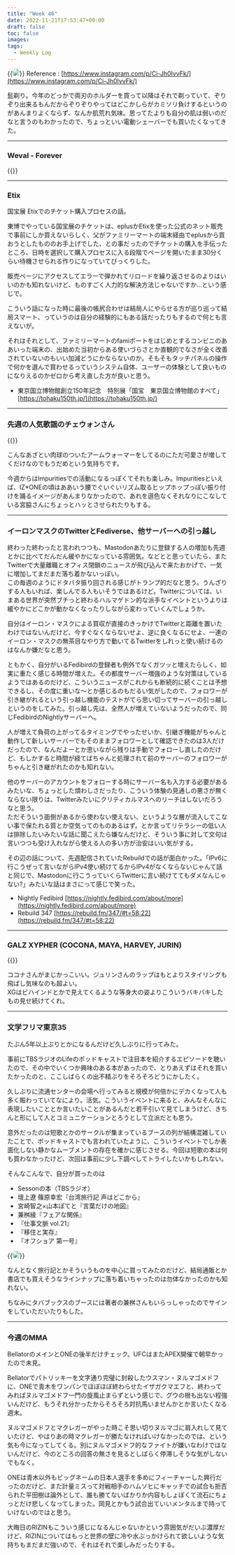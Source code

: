 ```yaml
---
title: "Week 46"
date: 2022-11-21T17:53:47+09:00
draft: false
toc: false
images:
tags:
  - Weekly Log
---
```


{{<image src="/images/images/221115_color2.webp" position="center" style="border-radius: 6px;">}}
Reference : [https://www.instagram.com/p/Ci-Jh0lvvFk/](https://www.instagram.com/p/Ci-Jh0lvvFk/)

髭剃り。今年のどっかで両刃のホルダーを買って以降はそれで剃っていて、ぞりぞり出来るもんだからぞりぞりやってはどこかしらがカミソリ負けするというのがあんまりよくならず、なんか肌荒れ気味。思ってたよりも自分の肌は弱いのだなと言うのもわかったので、ちょっといい電動シェーバーでも買いたくなってきた。

<!--more-->

---

### Weval - Forever

{{<youtube QHnKSLmuK_s>}}

---

### Etix

国宝展 Etixでのチケット購入プロセスの話。

東博でやっている国宝展のチケットは、eplusかEtixを使った公式のネット販売で事前にしか買えないらしく、父がファミリーマートの端末経由でeplusから買おうとしたもののお手上げでした、との事だったのでチケットの購入を手伝ったところ、日時を選択して購入プロセスに入る段階でページを開いたまま30分くらい待機させられる作りになっていてびっくりした。

販売ページにアクセスしてエラーで弾かれてリロードを繰り返させるのよりはいいのかも知れないけど、ものすごく人力的な解決方法じゃないですか…という感じで。

こういう話になった時に最後の帳尻合わせは結局人にやらせる方が巡り巡って結局スマート、っていうのは自分の経験的にもある話だったりもするので何とも言えないが。

それはそれとして、ファミリーマートのfamiポートをはじめとするコンビニのああいった端末の、出始めた当初からある使いづらさとか直観的でなさが全く改善されていないのもいい加減どうにかならないのか。そもそもタッチパネルの操作で何かを選んで買わせるっていうシステム自体、ユーザーの体験として良いものになりえるのかゼロから考え直した方が良いと思う。

- 東京国立博物館創立150年記念　特別展「国宝　東京国立博物館のすべて」 [https://tohaku150th.jp/](https://tohaku150th.jp/)

---

### 先週の人気歌謡のチェウォンさん

{{<youtube FhG0tK7hQNU>}}

こんなあざとい肉球のついたアームウォーマーをしてるのにただ可愛さが増してくだけなのでもうだめという気持ちです。

今週からはImpuritiesでの活動になるっぽくてそれも楽しみ。Impuritiesといえば、IZ*ONEの頃はああいう腰でぐいぐいリズム取るヒップホップっぽい振り付けを踊るイメージがあんまりなかったので、あれを遜色なくそれなりにこなしている宮脇さんにちょっとハッとさせられたりもする。

---

### イーロンマスクのTwitterとFediverse、他サーバーへの引っ越し

終わった終わったと言われつつも、Mastodonあたりに登録する人の増加も先週とかに比べてだんだん緩やかになっている雰囲気。などとと思っていたら、またTwitterで大量離職とオフィス閉鎖のニュースが飛び込んで来たおかげで、一気に増加してまだまだ落ち着かないっぽい。  
この毎週のようにドタバタ振り回される感じがトランプ的だなと思う。うんざりする人もいれば、楽しんでる人もいそうではあるけど。Twitterについては、いまある世界が突然ブチっと終わるハルマゲドン的な派手なイベントというよりは緩やかにどこかが動かなくなったりしながら変わっていくんでしょうか。

自分はイーロン・マスクによる買収が直接のきっかけでTwitterと距離を置いたわけではないんだけど、今すぐなくならないせよ、逆に良くなるにせよ、一連のイーロン・マスクの無茶目なやり方で動いてるTwitterをしれっと使い続けるのはなんか嫌だなと思う。

ともかく、自分がいるFedibirdの登録者も例外でなくガツッと増えたらしく、如実に重たく感じる時間が増えた。その都度サーバー増強のような対策はしているようではあるのだけど、こういうニュースがこれからも断続的に続くことは予想できるし、その度に重いな～とか感じるのもだるい気がしたので、フォロワーが引き継がれるという引っ越し機能のテストがてら思い切ってサーバーの引っ越しというのをしてみた。引っ越し先は、全然人が増えていないようだったので、同じFedibirdのNightlyサーバーへ。

人が増えて負荷の上がってるタイミングでやったせいか、引継ぎ機能がちゃんと動作して新しいサーバーでもそのままフォロワーとして確認できたのは3人だけだったので、なんだよーとか思いながら残りは手動でフォローし直したのだけど、もしかすると時間が経てばちゃんと処理されて前のサーバーのフォロワーがちゃんと引き継がれたのかも知れない。

他のサーバーのアカウントをフォローする時にサーバー名も入力する必要があるみたいな、ちょっとした煩わしさだったり、こういう体験の見通しの悪さが無くならない限りは、Twitterみたいにクリティカルマスへのリーチはしないだろうなと思う。  
ただそういう面倒があるから使わない使えない、というような層が流入してこない事で保たれる質とか空気ってのものあるはず。とか言ってリテラシーの低い人は排除したいみたいな話に聞こえたら嫌なんだけど、そういう事に対して文句は言いつつも受け入れながら使える人の多い方が治安はいい気がする。

その辺の話について、先週配信されていたRebuildでの話が面白かった。「IPv6に行こうぜって言いながらIPv4使い続けてるからIPv4がなくならないじゃんて話と同じで、Mastodonに行こうっていくらTwitterに言い続けててもダメなんじゃない?」みたいな話はまさにって感じで笑った。

- Nightly Fedibird  [https://nightly.fedibird.com/about/more](https://nightly.fedibird.com/about/more)
- Rebuild 347 [https://rebuild.fm/347/#t=58:22](https://rebuild.fm/347/#t=58:22)

---

### GALZ XYPHER (COCONA, MAYA, HARVEY, JURIN)

{{<youtube L4Visli9sA>}}

ココナさんがまじかっこいい。ジュリンさんのラップはもとよりスタイリングも飛ばし気味なのも超よい。  
XGはビハインドとかで見えてくるような等身大の姿よりこういうバキバキしたもの見せ続けてくれ。

---

### 文学フリマ東京35

たぶん5年以上ぶりとかになるんだけど久しぶりに行ってみた。

事前にTBSラジオのLifeのポッドキャストで注目本を紹介するエピソードを聴いたので、その中でいくつか興味のある本があったので、とりあえずはそれを買いたかったのと、ここしばらくの出不精ぶりをそろそろどうにかしたく。

久しぶりに流通センターの会場へ行ってみると規模が何倍かにデカくなって人も多く賑わっていてなにより。活気。こういうイベントに来ると、みんなそんなに表現したいこととか言いたいことがあるんだと若干引いて見てしまうけど、きちんと形にして人とコミュニケーションとろうとして立派だとも思う。

意外だったのは短歌とかのサークルが集まっているブースの列が結構混雑していたことで、ポッドキャストでも言われていたように、こういうイベントでしか表面化しない静かなムーブメントの存在を確かに感じさせる。今回は短歌の本は何も買わなかったけど、次回は事前に少し下調べしてトライしたいかもしれない。

そんなこんなで、自分が買ったのは

- Sessonの本（TBSラジオ）
- 壇上遼 篠原幸宏『台湾旅行記 声はどこから』
- 宮崎智之×山本ぽてと『言葉だけの地図』
- 兼桝綾『フェアな関係』
- 『仕事文脈 vol.21』
- 『移住と実存』
- 『オフショア 第一号』

{{<image src="/images/2022/11/20221120_bunfuri.jpg" position="center" style="border-radius: 6px;">}}

なんとなく旅行記とかそういうものを中心に買ってみたのだけど、結局通販とか書店でも買えそうなラインナップに落ち着いちゃったのは勿体なかったのかも知れない。

ちなみにタバブックスのブースには著者の兼桝さんもいらっしゃったのでサインをしていただいたりもした。

---

### 今週のMMA

BellatorのメインとONEの後半だけチェック。UFCはまたAPEX開催で朝早かったので未見。

Bellatorでパトリッキーを文字通り完璧に封殺したウスマン・ヌルマゴメドフに、ONEで青木をワンパンでほぼほぼ終わらせたイザガクマエフと、終わってみればヌルマゴメドフ一門の旋風止まらずという感じで、グウの根も出ない程強いんだけど、もうそれ分かったからそろそろ対抗馬いませんかとか言いたくなる週末。

ヌルマゴメドフとマクレガーがやった時こそ思い切りヌルマゴに肩入れして見ていたけど、やはりあの時マクレガーが勝たなければいけなかったのでは、という気も今になってしてくる。別にヌルマゴメドフ的なファイトが嫌いなわけではないんだけど、今のところの回答の無さを見るとしばらく停滞しそうな気がしないでもなく。

ONEは青木以外もビッグネームの日本人選手を多めにフィーチャーした興行だったのだけど、また計量ミスって対戦相手のハムソヒにキャッチでの試合も拒否られた平田樹は論外として、誰も勝てないばかりか内容もしょぼくて流石にちょっとだけ悲しくなってしまった。岡見とかもう試合出ていいメンタルまで持っていけないのではと思う。

大晦日のRIZINもこういう感じになるんじゃないかという雰囲気がだいぶ濃厚だけど、RIZINについてはもっと世界の壁に冷や水ぶっかけられて欲しいような気持ちもまだまだ強いので、それはそれで楽しみだったりする。
